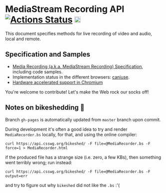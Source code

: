
# MediaStream Recording API  [![Actions Status](https://github.com/w3c/mediacapture-record/workflows/Auto-publish/badge.svg)](https://github.com/{user}/{repo}/actions)  <a href="https://www.irccloud.com/invite?channel=%23webrtc&amp;hostname=irc.w3.org&amp;port=6667" target="_blank"><img src="https://img.shields.io/badge/IRC-%23webrtc-1e72ff.svg?style=plastic"  height="20"></a>

This document specifies methods for live recording of video and audio, local and remote.

Specification and Samples
-------------
* [Media Recording (a.k.a. MediaStream Recording) Specification](https://w3c.github.io/mediacapture-record/MediaRecorder.html), including code samples.
* Implementation status in the different browsers: [caniuse](http://caniuse.com/#feat=mediarecorder).
* [Hardware accelerated support in Chromium](https://github.com/miguelao/mediacapture-record-implementation-status/blob/master/chromium.md)


You're welcome to contribute! Let's make the Web rock our socks off!

Notes on bikeshedding :bicyclist:
--------------

Branch `gh-pages` is automatically updated from `master` branch upon commit.

During development it's often a good idea to try and render `MediaRecorder.bs`
locally, for that, and using the online compiler:

```
curl https://api.csswg.org/bikeshed/ -F file=@MediaRecorder.bs -F force=1 > MediaRecorder.html
```

if the produced file has a strange size (i.e. zero, a few KBs), then something went terribly wrong; run instead:

```
curl https://api.csswg.org/bikeshed/ -F file=@MediaRecorder.bs -F output=err
```

and try to figure out why `bikeshed` did not like the `.bs` :'(
